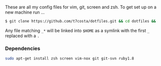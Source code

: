 These are all my config files for vim, git, screen and zsh. To get set up on a new machine run ...

```bash
$ git clone https://github.com/t7costa/dotfiles.git && cd dotfiles && ./install.sh
```
Any file matching `_*` will be linked into `$HOME` as a symlink with the first `_`  replaced with a `.`

### Dependencies
```bash
sudo apt-get install zsh screen vim-nox git git-svn ruby1.8
```
